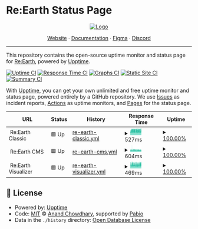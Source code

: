 # Re:Earth Status Page

<p align="center">
  <a href="https://github.com/reearth/reearth-classic">
    <img src="https://reearth.io/img/logo.svg" alt="Logo" width="300" height="300">
  </a>
</p>

<p align="center">
  <a href="https://reearth.io">Website</a>
  ·
  <a href="https://help.reearth.io">Documentation</a>
  ·
  <a href="https://www.figma.com/community/file/1027048965458642686">Figma</a>
  ·
  <a href="https://discord.gg/XJhYkQQDAu">Discord</a>
</p>

---

This repository contains the open-source uptime monitor and status page for [Re:Earth](https://reearth.io), powered by [Upptime](https://github.com/upptime/upptime).

[![Uptime CI](https://github.com/reearth/status/workflows/Uptime%20CI/badge.svg)](https://github.com/reearth/status/actions?query=workflow%3A%22Uptime+CI%22)
[![Response Time CI](https://github.com/reearth/status/workflows/Response%20Time%20CI/badge.svg)](https://github.com/reearth/status/actions?query=workflow%3A%22Response+Time+CI%22)
[![Graphs CI](https://github.com/reearth/status/workflows/Graphs%20CI/badge.svg)](https://github.com/reearth/status/actions?query=workflow%3A%22Graphs+CI%22)
[![Static Site CI](https://github.com/reearth/status/workflows/Static%20Site%20CI/badge.svg)](https://github.com/reearth/status/actions?query=workflow%3A%22Static+Site+CI%22)
[![Summary CI](https://github.com/reearth/status/workflows/Summary%20CI/badge.svg)](https://github.com/reearth/status/actions?query=workflow%3A%22Summary+CI%22)

With [Upptime](https://upptime.js.org), you can get your own unlimited and free uptime monitor and status page, powered entirely by a GitHub repository. We use [Issues](https://github.com/reearth/status/issues) as incident reports, [Actions](https://github.com/reearth/status/actions) as uptime monitors, and [Pages](https://reearth.github.io/status) for the status page.

<!--start: status pages-->
<!-- This summary is generated by Upptime (https://github.com/upptime/upptime) -->
<!-- Do not edit this manually, your changes will be overwritten -->
<!-- prettier-ignore -->
| URL | Status | History | Response Time | Uptime |
| --- | ------ | ------- | ------------- | ------ |
| <img alt="" src="https://icons.duckduckgo.com/ip3/null.ico" height="13"> Re:Earth Classic | 🟩 Up | [re-earth-classic.yml](https://github.com/reearth/status/commits/HEAD/history/re-earth-classic.yml) | <details><summary><img alt="Response time graph" src="./graphs/re-earth-classic/response-time-week.png" height="20"> 527ms</summary><br><a href="https://status.reearth.io/history/re-earth-classic"><img alt="Response time 484" src="https://img.shields.io/endpoint?url=https%3A%2F%2Fraw.githubusercontent.com%2Freearth%2Fstatus%2FHEAD%2Fapi%2Fre-earth-classic%2Fresponse-time.json"></a><br><a href="https://status.reearth.io/history/re-earth-classic"><img alt="24-hour response time 545" src="https://img.shields.io/endpoint?url=https%3A%2F%2Fraw.githubusercontent.com%2Freearth%2Fstatus%2FHEAD%2Fapi%2Fre-earth-classic%2Fresponse-time-day.json"></a><br><a href="https://status.reearth.io/history/re-earth-classic"><img alt="7-day response time 527" src="https://img.shields.io/endpoint?url=https%3A%2F%2Fraw.githubusercontent.com%2Freearth%2Fstatus%2FHEAD%2Fapi%2Fre-earth-classic%2Fresponse-time-week.json"></a><br><a href="https://status.reearth.io/history/re-earth-classic"><img alt="30-day response time 482" src="https://img.shields.io/endpoint?url=https%3A%2F%2Fraw.githubusercontent.com%2Freearth%2Fstatus%2FHEAD%2Fapi%2Fre-earth-classic%2Fresponse-time-month.json"></a><br><a href="https://status.reearth.io/history/re-earth-classic"><img alt="1-year response time 484" src="https://img.shields.io/endpoint?url=https%3A%2F%2Fraw.githubusercontent.com%2Freearth%2Fstatus%2FHEAD%2Fapi%2Fre-earth-classic%2Fresponse-time-year.json"></a></details> | <details><summary><a href="https://status.reearth.io/history/re-earth-classic">100.00%</a></summary><a href="https://status.reearth.io/history/re-earth-classic"><img alt="All-time uptime 100.00%" src="https://img.shields.io/endpoint?url=https%3A%2F%2Fraw.githubusercontent.com%2Freearth%2Fstatus%2FHEAD%2Fapi%2Fre-earth-classic%2Fuptime.json"></a><br><a href="https://status.reearth.io/history/re-earth-classic"><img alt="24-hour uptime 100.00%" src="https://img.shields.io/endpoint?url=https%3A%2F%2Fraw.githubusercontent.com%2Freearth%2Fstatus%2FHEAD%2Fapi%2Fre-earth-classic%2Fuptime-day.json"></a><br><a href="https://status.reearth.io/history/re-earth-classic"><img alt="7-day uptime 100.00%" src="https://img.shields.io/endpoint?url=https%3A%2F%2Fraw.githubusercontent.com%2Freearth%2Fstatus%2FHEAD%2Fapi%2Fre-earth-classic%2Fuptime-week.json"></a><br><a href="https://status.reearth.io/history/re-earth-classic"><img alt="30-day uptime 100.00%" src="https://img.shields.io/endpoint?url=https%3A%2F%2Fraw.githubusercontent.com%2Freearth%2Fstatus%2FHEAD%2Fapi%2Fre-earth-classic%2Fuptime-month.json"></a><br><a href="https://status.reearth.io/history/re-earth-classic"><img alt="1-year uptime 100.00%" src="https://img.shields.io/endpoint?url=https%3A%2F%2Fraw.githubusercontent.com%2Freearth%2Fstatus%2FHEAD%2Fapi%2Fre-earth-classic%2Fuptime-year.json"></a></details>
| <img alt="" src="https://icons.duckduckgo.com/ip3/null.ico" height="13"> Re:Earth CMS | 🟩 Up | [re-earth-cms.yml](https://github.com/reearth/status/commits/HEAD/history/re-earth-cms.yml) | <details><summary><img alt="Response time graph" src="./graphs/re-earth-cms/response-time-week.png" height="20"> 604ms</summary><br><a href="https://status.reearth.io/history/re-earth-cms"><img alt="Response time 491" src="https://img.shields.io/endpoint?url=https%3A%2F%2Fraw.githubusercontent.com%2Freearth%2Fstatus%2FHEAD%2Fapi%2Fre-earth-cms%2Fresponse-time.json"></a><br><a href="https://status.reearth.io/history/re-earth-cms"><img alt="24-hour response time 586" src="https://img.shields.io/endpoint?url=https%3A%2F%2Fraw.githubusercontent.com%2Freearth%2Fstatus%2FHEAD%2Fapi%2Fre-earth-cms%2Fresponse-time-day.json"></a><br><a href="https://status.reearth.io/history/re-earth-cms"><img alt="7-day response time 604" src="https://img.shields.io/endpoint?url=https%3A%2F%2Fraw.githubusercontent.com%2Freearth%2Fstatus%2FHEAD%2Fapi%2Fre-earth-cms%2Fresponse-time-week.json"></a><br><a href="https://status.reearth.io/history/re-earth-cms"><img alt="30-day response time 499" src="https://img.shields.io/endpoint?url=https%3A%2F%2Fraw.githubusercontent.com%2Freearth%2Fstatus%2FHEAD%2Fapi%2Fre-earth-cms%2Fresponse-time-month.json"></a><br><a href="https://status.reearth.io/history/re-earth-cms"><img alt="1-year response time 491" src="https://img.shields.io/endpoint?url=https%3A%2F%2Fraw.githubusercontent.com%2Freearth%2Fstatus%2FHEAD%2Fapi%2Fre-earth-cms%2Fresponse-time-year.json"></a></details> | <details><summary><a href="https://status.reearth.io/history/re-earth-cms">100.00%</a></summary><a href="https://status.reearth.io/history/re-earth-cms"><img alt="All-time uptime 100.00%" src="https://img.shields.io/endpoint?url=https%3A%2F%2Fraw.githubusercontent.com%2Freearth%2Fstatus%2FHEAD%2Fapi%2Fre-earth-cms%2Fuptime.json"></a><br><a href="https://status.reearth.io/history/re-earth-cms"><img alt="24-hour uptime 100.00%" src="https://img.shields.io/endpoint?url=https%3A%2F%2Fraw.githubusercontent.com%2Freearth%2Fstatus%2FHEAD%2Fapi%2Fre-earth-cms%2Fuptime-day.json"></a><br><a href="https://status.reearth.io/history/re-earth-cms"><img alt="7-day uptime 100.00%" src="https://img.shields.io/endpoint?url=https%3A%2F%2Fraw.githubusercontent.com%2Freearth%2Fstatus%2FHEAD%2Fapi%2Fre-earth-cms%2Fuptime-week.json"></a><br><a href="https://status.reearth.io/history/re-earth-cms"><img alt="30-day uptime 100.00%" src="https://img.shields.io/endpoint?url=https%3A%2F%2Fraw.githubusercontent.com%2Freearth%2Fstatus%2FHEAD%2Fapi%2Fre-earth-cms%2Fuptime-month.json"></a><br><a href="https://status.reearth.io/history/re-earth-cms"><img alt="1-year uptime 100.00%" src="https://img.shields.io/endpoint?url=https%3A%2F%2Fraw.githubusercontent.com%2Freearth%2Fstatus%2FHEAD%2Fapi%2Fre-earth-cms%2Fuptime-year.json"></a></details>
| <img alt="" src="https://icons.duckduckgo.com/ip3/null.ico" height="13"> Re:Earth Visualizer | 🟩 Up | [re-earth-visualizer.yml](https://github.com/reearth/status/commits/HEAD/history/re-earth-visualizer.yml) | <details><summary><img alt="Response time graph" src="./graphs/re-earth-visualizer/response-time-week.png" height="20"> 469ms</summary><br><a href="https://status.reearth.io/history/re-earth-visualizer"><img alt="Response time 453" src="https://img.shields.io/endpoint?url=https%3A%2F%2Fraw.githubusercontent.com%2Freearth%2Fstatus%2FHEAD%2Fapi%2Fre-earth-visualizer%2Fresponse-time.json"></a><br><a href="https://status.reearth.io/history/re-earth-visualizer"><img alt="24-hour response time 508" src="https://img.shields.io/endpoint?url=https%3A%2F%2Fraw.githubusercontent.com%2Freearth%2Fstatus%2FHEAD%2Fapi%2Fre-earth-visualizer%2Fresponse-time-day.json"></a><br><a href="https://status.reearth.io/history/re-earth-visualizer"><img alt="7-day response time 469" src="https://img.shields.io/endpoint?url=https%3A%2F%2Fraw.githubusercontent.com%2Freearth%2Fstatus%2FHEAD%2Fapi%2Fre-earth-visualizer%2Fresponse-time-week.json"></a><br><a href="https://status.reearth.io/history/re-earth-visualizer"><img alt="30-day response time 451" src="https://img.shields.io/endpoint?url=https%3A%2F%2Fraw.githubusercontent.com%2Freearth%2Fstatus%2FHEAD%2Fapi%2Fre-earth-visualizer%2Fresponse-time-month.json"></a><br><a href="https://status.reearth.io/history/re-earth-visualizer"><img alt="1-year response time 453" src="https://img.shields.io/endpoint?url=https%3A%2F%2Fraw.githubusercontent.com%2Freearth%2Fstatus%2FHEAD%2Fapi%2Fre-earth-visualizer%2Fresponse-time-year.json"></a></details> | <details><summary><a href="https://status.reearth.io/history/re-earth-visualizer">100.00%</a></summary><a href="https://status.reearth.io/history/re-earth-visualizer"><img alt="All-time uptime 100.00%" src="https://img.shields.io/endpoint?url=https%3A%2F%2Fraw.githubusercontent.com%2Freearth%2Fstatus%2FHEAD%2Fapi%2Fre-earth-visualizer%2Fuptime.json"></a><br><a href="https://status.reearth.io/history/re-earth-visualizer"><img alt="24-hour uptime 100.00%" src="https://img.shields.io/endpoint?url=https%3A%2F%2Fraw.githubusercontent.com%2Freearth%2Fstatus%2FHEAD%2Fapi%2Fre-earth-visualizer%2Fuptime-day.json"></a><br><a href="https://status.reearth.io/history/re-earth-visualizer"><img alt="7-day uptime 100.00%" src="https://img.shields.io/endpoint?url=https%3A%2F%2Fraw.githubusercontent.com%2Freearth%2Fstatus%2FHEAD%2Fapi%2Fre-earth-visualizer%2Fuptime-week.json"></a><br><a href="https://status.reearth.io/history/re-earth-visualizer"><img alt="30-day uptime 100.00%" src="https://img.shields.io/endpoint?url=https%3A%2F%2Fraw.githubusercontent.com%2Freearth%2Fstatus%2FHEAD%2Fapi%2Fre-earth-visualizer%2Fuptime-month.json"></a><br><a href="https://status.reearth.io/history/re-earth-visualizer"><img alt="1-year uptime 100.00%" src="https://img.shields.io/endpoint?url=https%3A%2F%2Fraw.githubusercontent.com%2Freearth%2Fstatus%2FHEAD%2Fapi%2Fre-earth-visualizer%2Fuptime-year.json"></a></details>

<!--end: status pages-->

## 📄 License

- Powered by: [Upptime](https://github.com/upptime/upptime)
- Code: [MIT](./LICENSE) © [Anand Chowdhary](https://anandchowdhary.com), supported by [Pabio](https://pabio.com)
- Data in the `./history` directory: [Open Database License](https://opendatacommons.org/licenses/odbl/1-0/)
